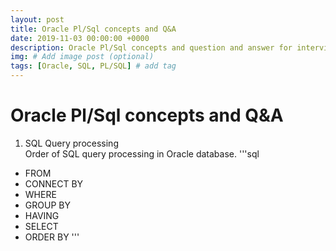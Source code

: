 ```yaml
---
layout: post
title: Oracle Pl/Sql concepts and Q&A
date: 2019-11-03 00:00:00 +0000
description: Oracle Pl/Sql concepts and question and answer for interview preperation
img: # Add image post (optional)
tags: [Oracle, SQL, PL/SQL] # add tag
---
```

# Oracle Pl/Sql concepts and Q&A

1. SQL Query processing  
Order of SQL query processing in Oracle database.
'''sql
* FROM 
* CONNECT BY 
* WHERE 
* GROUP BY 
* HAVING 
* SELECT 
* ORDER BY
'''
